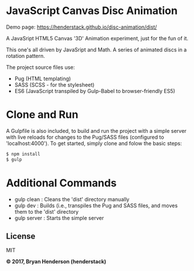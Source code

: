 # JavaScript Canvas Disc Animation

Demo page: <https://henderstack.github.io/disc-animation/dist/>

A JavaSript HTML5 Canvas '3D' Animation experiment, just for the fun of it.

This one's all driven by JavaSript and Math.  A series of animated discs in a rotation pattern.

The project source files use:
- Pug (HTML templating)
- SASS (SCSS - for the stylesheet)
- ES6 (JavaScript transpiled by Gulp-Babel to browser-friendly ES5)

# Clone and Run
A Gulpfile is also included, to build and run the project with a simple server with live reloads for changes to the Pug/SASS files (configured to 'localhost:4000'). To get started, simply clone and folow the basic steps:

```sh
$ npm install
$ gulp
```
# Additional Commands

- gulp clean : Cleans the 'dist' directory manually
- gulp dev   : Builds (i.e., transpiles the Pug and SASS files, and moves them to the 'dist' directory
- gulp server : Starts the simple server

License
-----
MIT

**&copy; 2017, Bryan Henderson (henderstack)**
